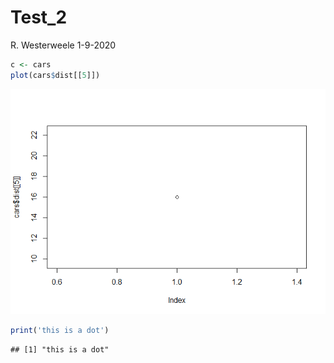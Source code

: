 Test\_2
================
R. Westerweele
1-9-2020

``` r
c <- cars
plot(cars$dist[[5]])
```

![](test_2_files/figure-gfm/%7Br%7D-1.png)<!-- -->

``` r
print('this is a dot')
```

    ## [1] "this is a dot"
